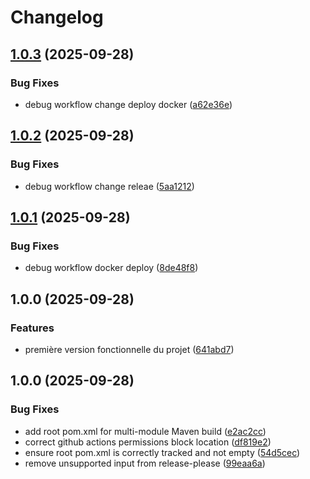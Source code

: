 # Changelog

## [1.0.3](https://github.com/ilias50/gameStack/compare/v1.0.2...v1.0.3) (2025-09-28)


### Bug Fixes

* debug workflow change deploy docker ([a62e36e](https://github.com/ilias50/gameStack/commit/a62e36e87eece20ddb12b4b7453f248253fc1ae9))

## [1.0.2](https://github.com/ilias50/gameStack/compare/v1.0.1...v1.0.2) (2025-09-28)


### Bug Fixes

* debug workflow change releae ([5aa1212](https://github.com/ilias50/gameStack/commit/5aa12128c63d1b6a1d08c8838544131a07987169))

## [1.0.1](https://github.com/ilias50/gameStack/compare/v1.0.0...v1.0.1) (2025-09-28)


### Bug Fixes

* debug workflow docker deploy ([8de48f8](https://github.com/ilias50/gameStack/commit/8de48f8505b2b6e26be482af22659edbb90bd382))

## 1.0.0 (2025-09-28)


### Features

* première version fonctionnelle du projet ([641abd7](https://github.com/ilias50/gameStack/commit/641abd75e504b33101f1cc9d5f29fda9b545f5aa))

## 1.0.0 (2025-09-28)


### Bug Fixes

* add root pom.xml for multi-module Maven build ([e2ac2cc](https://github.com/ilias50/gameStack/commit/e2ac2cc5258b89f03b2186d74e3aa80ed11b1336))
* correct github actions permissions block location ([df819e2](https://github.com/ilias50/gameStack/commit/df819e2bc9e5f328dd84d1abcfba1b542872c789))
* ensure root pom.xml is correctly tracked and not empty ([54d5cec](https://github.com/ilias50/gameStack/commit/54d5cec7dddaa521d71b766b324aa60f6e892a99))
* remove unsupported input from release-please ([99eaa6a](https://github.com/ilias50/gameStack/commit/99eaa6a67d03a235c302cf2add5c70d85c491380))
